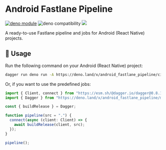 # Android Fastlane Pipeline

[![deno module](https://shield.deno.dev/x/android_fastlane_pipeline)](https://deno.land/x/android_fastlane_pipeline)
![deno compatibility](https://shield.deno.dev/deno/^1.34)
[![](https://img.shields.io/codecov/c/gh/fluent-ci-templates/android-fastlane-pipeline)](https://codecov.io/gh/fluent-ci-templates/android-fastlane-pipeline)

A ready-to-use Fastlane pipeline and jobs for Android (React Native) projects.

## 🚀 Usage

Run the following command on your Android (React Native)
project:

```sh
dagger run deno run -A https://deno.land/x/android_fastlane_pipeline/ci.ts
```

Or, if you want to use the predefined jobs:

```ts
import { Client, connect } from "https://esm.sh/@dagger.io/dagger@0.8.1";
import { Dagger } from "https://deno.land/x/android_fastlane_pipeline/mod.ts";

const { buildRelease } = Dagger;

function pipeline(src = ".") {
  connect(async (client: Client) => {
    await buildRelease(client, src);
  });
}

pipeline();
```
